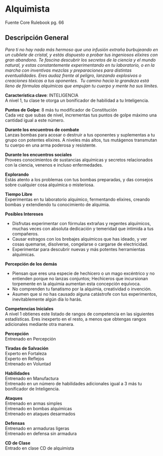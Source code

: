 # Alquimista
Fuente Core Rulebook pg. 66
## Descripción General
*Para ti no hay nada más hermoso que una infusión extraña burbujeando en un cubilete de cristal, y estás dispuesto a probar tus ingeniosos elixires con gran abandono. Te fascina descubrir los secretos de la ciencia y el mundo natural, y estas constantemente experimentando en tu laboratorio, o en la marcha con inventivas mezclas y preparaciones para distintas eventualidades. Eres audaz frente al peligro, lanzando explosivos o creaciones tóxicas a tus oponentes. 
Tu camino hacia la grandeza está lleno de fórmulas alquímicas que empujan tu cuerpo y mente ha sus límites.*

**Característica clave**: INTELIGENCIA  
A nivel 1, tu clase te otorga un bonificador de habilidad a tu Inteligencia.

**Puntos de Golpe**: 8 más tu modificador de Constitución  
Cada vez que subas de nivel, incrementas tus puntos de golpe máximo una cantidad igual a este número. 

**Durante los encuentros de combate**  
Lanzas bombas para acosar o destruir a tus oponentes y suplementas a tu grupo con potentes elixires. A niveles más altos, tus mutágenos transmutan tu cuerpo en una arma poderosa y resistente. 

**Durante los encuentros sociales**  
Provees conocimientos de sustancias alquímicas y secretos relacionados con la ciencia, venenos e incluso enfermedades. 

**Explorando**  
Estás atento a los problemas con tus bombas preparadas, y das consejos sobre cualquier cosa alquímica o misteriosa.

**Tiempo Libre**  
Experimentas en tu laboratorio alquímico, fermentando elixires, creando bombas y extendiendo tu conocimiento de alquimia.

**Posibles Intereses**  
* Disfrutas experimentar con fórmulas extrañas y regentes alquímicos, muchas veces con absoluta dedicación y temeridad que intimida a tus compañeros.
* Causar estragos con los brebajes alquímicos que has ideado, y ver cosas quemarse, disolverse, congelarse o cargarse de electricidad.  
* Experimentar para descubrir nuevas y más potentes herramientas alquímicas.

**Percepción de los demás**  
* Piensan que eres una especie de hechicero o un mago excéntrico y no entienden porque no lanzas conjuntos; Hechiceros que incursionan torpemente en la alquimia aumentan esta concepción equívoca. 
* No comprenden tu fanatismo por la alquimia, creatividad o invención. 
* Asumen que si no has causado alguna catástrofe con tus experimentos, inevitablemente algún día lo harás. 

**Competencias Iniciales**  
A nivel 1 obtienes este listado de rangos de competencia en las siguientes estadísticas. Eres inexperto en el resto, a menos que obtengas rangos adicionales mediante otra manera.  

**Percepción**  
Entrenado en Percepción 

**Tiradas de Salvación**  
Experto en Fortaleza  
Experto en Reflejos  
Entrenado en Voluntad  

**Habilidades**  
Entrenado en Manufactura  
Entrenado en un número de habilidades adicionales igual a 3 más tu bonificador de Inteligencia.  

**Ataques**  
Entrenado en armas simples  
Entrenado en bombas alquímicas  
Entrenado en ataques desarmados  

**Defensas**  
Entrenado en armaduras ligeras  
Entrenado en defensa sin armadura  

**CD de Clase**  
Entrado en clase CD de alquimista  
